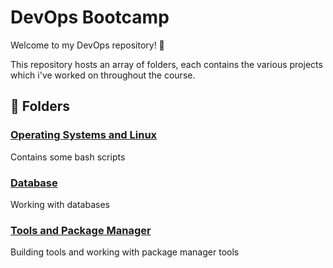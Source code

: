 <!-- 
  Welcome to the DevOps Bootcamp resources! 🚀

  This repository houses a collection of folders, each representing different modules following in the DevOps bootcamp from TechWorld with Nana. 

  Table of Contents:
  ------------------
  1. Folders
  2. Getting Started
  3. Contributions
  4. Contact Information
-->

# DevOps Bootcamp

Welcome to my DevOps repository! 🎉

This repository hosts an array of folders, each contains the various projects which i've worked on throughout the course.

## 📁 Folders

### [Operating Systems and Linux](./os_linux)

Contains some bash scripts 

### [Database](./database)

Working with databases

### [Tools and Package Manager](./tools_and_package_manager)

Building tools and working with package manager tools
